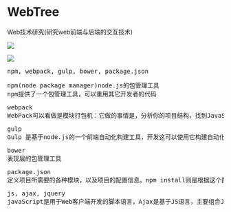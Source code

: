 # WebTree
Web技术研究(研究web前端与后端的交互技术)

![](https://i.imgur.com/B71YZ6U.png)

![](https://i.imgur.com/k9vKge8.png)

<pre>
npm, webpack, gulp, bower, package.json
</pre>

<pre>
npm(node package manager)node.js的包管理工具
npm提供了一个包管理工具，可以重用其它开发者的代码
</pre>

<pre>
webpack
WebPack可以看做是模块打包机：它做的事情是，分析你的项目结构，找到JavaScript模块以及其它的一些浏览器不能直接运行的拓展语言（Scss，TypeScript等），并将其转换和打包为合适的格式供浏览器使用。
</pre>

<pre>
gulp
Gulp 是基于node.js的一个前端自动化构建工具，开发这可以使用它构建自动化工作流程
</pre>

<pre>
bower
表现层的包管理工具
</pre>

<pre>
package.json
定义项目所需要的各种模块，以及项目的配置信息。npm install则是根据这个配置文件，自动下载所需要的模块，也就是配置项目所需的运行和开发环境,文件require依赖时也会从该文件查询
</pre> 

<pre>
js, ajax, jquery
javaScript是用于Web客户端开发的脚本语言，Ajax是基于JS语言，主要组合JS、CSS、XML三种技术的新技术，是用于创建交互式网页应用的网页开发技术。jQuery是JS的框架，基于JS语言，集合Ajax技术开发出来的JS库，封装JS和Ajax的功能，提供函数接口，大大简化了Ajax，JS的操作。 
</pre>
